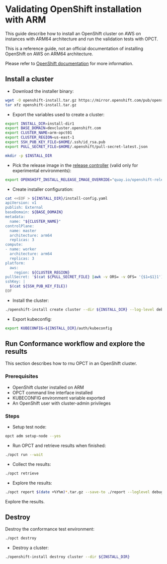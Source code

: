 # Validating OpenShift installation with ARM

This guide describe how to install an OpenShift cluster on AWS on instances with ARM64 architecture and run the validation tests with OPCT.

This is a reference guide, not an official documentation of installing OpenShift on AWS on
ARM64 architecture.

Please refer to [OpenShift documentation][openshift-docs] for more information.

## Install a cluster

- Download the installer binary:

```bash
wget -O openshift-install.tar.gz https://mirror.openshift.com/pub/openshift-v4/amd64/clients/ocp/4.14.0-rc.6/openshift-install-linux.tar.gz
tar xfz openshift-install.tar.gz
```

- Export the variables used to create a cluster:

```bash
export INSTALL_DIR=install-dir1
export BASE_DOMAIN=devcluster.openshift.com
export CLUSTER_NAME=arm-opct01
export CLUSTER_REGION=us-east-1
export SSH_PUB_KEY_FILE=$HOME/.ssh/id_rsa.pub
export PULL_SECRET_FILE=$HOME/.openshift/pull-secret-latest.json

mkdir -p $INSTALL_DIR
```

- Pick the release image in the [release controller][release-controller] (valid only for experimental environments):

```bash
export OPENSHIFT_INSTALL_RELEASE_IMAGE_OVERRIDE="quay.io/openshift-release-dev/ocp-release:4.14.0-rc.6-aarch64
```

- Create installer configuration:

```bash
cat <<EOF > ${INSTALL_DIR}/install-config.yaml
apiVersion: v1
publish: External
baseDomain: ${BASE_DOMAIN}
metadata:
  name: "${CLUSTER_NAME}"
controlPlane:
  name: master
  architecture: arm64
  replicas: 3
compute:
- name: worker
  architecture: arm64
  replicas: 3
platform:
  aws:
    region: ${CLUSTER_REGION}
pullSecret: '$(cat ${PULL_SECRET_FILE} |awk -v ORS= -v OFS= '{$1=$1}1')'
sshKey: |
  $(cat ${SSH_PUB_KEY_FILE})
EOF
```

- Install the cluster:

```bash
./openshift-install create cluster --dir ${INSTALL_DIR} --log-level debug
```

- Export kubeconfig:

```bash
export KUBECONFIG=${INSTALL_DIR}/auth/kubeconfig
```

## Run Conformance workflow and explore the results

This section describes how to rnu OPCT in an OpenShift cluster.

### Prerequisites

- OpenShift cluster installed on ARM
- OPCT command line interface installed
- KUBECONFIG environment variable exported
- An OpenShift user with cluster-admin privileges

### Steps

- Setup test node:

```bash
opct adm setup-node --yes
```

- Run OPCT and retrieve results when finished:

```bash
./opct run --wait
```

- Collect the results:

```bash
./opct retrieve
```

- Explore the results:

```bash
./opct report $(date +%Y%m)*.tar.gz --save-to ./report --loglevel debug
```

Explore the results.

## Destroy

Destroy the conformance test environment:

```bash
./opct destroy
```

- Destroy a cluster:

```bash
./openshift-install destroy cluster --dir ${INSTALL_DIR}
```

[openshift-docs]: https://docs.openshift.com/container-platform/latest
[release-controller]: https://arm64.ocp.releases.ci.openshift.org/
